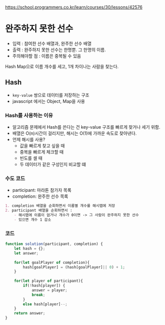 https://school.programmers.co.kr/learn/courses/30/lessons/42576

# 완주하지 못한 선수 

- 입력 : 참여한 선수 배열과, 완주한 선수 배열
- 출력 : 완주하지 못한 선수는 한명뿐. 그 한명의 이름.
- 주의해야할 점 : 이름은 중복될 수 있음

Hash Map으로 이름 개수를 세고, 1개 차이나는 사람을 찾는다. 

## Hash

- `key-value` 쌍으로 데이터를 저장하는 구조 
- javascript 에서는 Object, Map을 사용 

### Hash를 사용하는 이유

- 알고리즘 문제에서 Hash를 쓴다는 건 key-value 구조를 빠르게 찾거나 세기 위함.
- 배열은 O(n)시간이 걸리지만, 해시는 O(1)에 가까운 속도로 찾아낸다.
- 언제 해시를 사용?
    - 값을 빠르게 찾고 싶을 때 
    - 중복을 빠르게 체크할 때 
    - 빈도를 셀 때 
    - 두 데이터가 같은 구성인지 비교할 떄 

### 수도 코드
- participant: 마라톤 참가자 목록
- completion: 완주한 선수 목록

```markdown
1. completion 배열을 순회하면서 이름별 개수를 해시맵에 저장
2. participant 배열을 순회하면서 :
    - 해시맵에 이름이 없거나 개수가 0이면 -> 그 사람이 완주하지 못한 선수 
    - 있으면 개수 1 감소 
```

### 코드
```js
function solution(participant, completion) {
    let hash = {};
    let answer;
    
    for(let goalPlayer of completion){
        hash[goalPlayer] = (hash[goalPlayer]|| 0) + 1;
    }
    
    for(let player of participant){
        if(!hash[player]) {
            answer = player;
            break;
        }
        else hash[player]--;
    }
    return answer;
}
```
